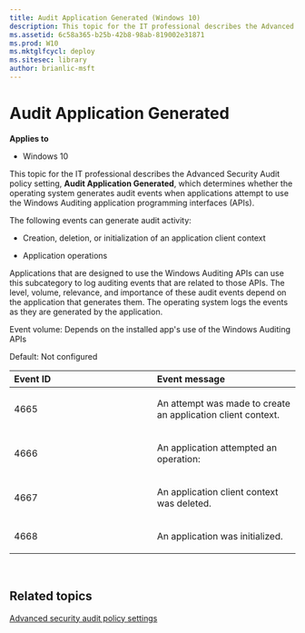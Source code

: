 ```yaml
---
title: Audit Application Generated (Windows 10)
description: This topic for the IT professional describes the Advanced Security Audit policy setting, Audit Application Generated, which determines whether the operating system generates audit events when applications attempt to use the Windows Auditing application programming interfaces (APIs).
ms.assetid: 6c58a365-b25b-42b8-98ab-819002e31871
ms.prod: W10
ms.mktglfcycl: deploy
ms.sitesec: library
author: brianlic-msft
---
```


# Audit Application Generated


**Applies to**

-   Windows 10

This topic for the IT professional describes the Advanced Security Audit policy setting, **Audit Application Generated**, which determines whether the operating system generates audit events when applications attempt to use the Windows Auditing application programming interfaces (APIs).

The following events can generate audit activity:

-   Creation, deletion, or initialization of an application client context

-   Application operations

Applications that are designed to use the Windows Auditing APIs can use this subcategory to log auditing events that are related to those APIs. The level, volume, relevance, and importance of these audit events depend on the application that generates them. The operating system logs the events as they are generated by the application.

Event volume: Depends on the installed app's use of the Windows Auditing APIs

Default: Not configured

<table>
<colgroup>
<col width="50%" />
<col width="50%" />
</colgroup>
<thead>
<tr class="header">
<th align="left">Event ID</th>
<th align="left">Event message</th>
</tr>
</thead>
<tbody>
<tr class="odd">
<td align="left"><p>4665</p></td>
<td align="left"><p>An attempt was made to create an application client context.</p></td>
</tr>
<tr class="even">
<td align="left"><p>4666</p></td>
<td align="left"><p>An application attempted an operation:</p></td>
</tr>
<tr class="odd">
<td align="left"><p>4667</p></td>
<td align="left"><p>An application client context was deleted.</p></td>
</tr>
<tr class="even">
<td align="left"><p>4668</p></td>
<td align="left"><p>An application was initialized.</p></td>
</tr>
</tbody>
</table>

 

## Related topics


[Advanced security audit policy settings](advanced-security-audit-policy-settings.md)

 

 





